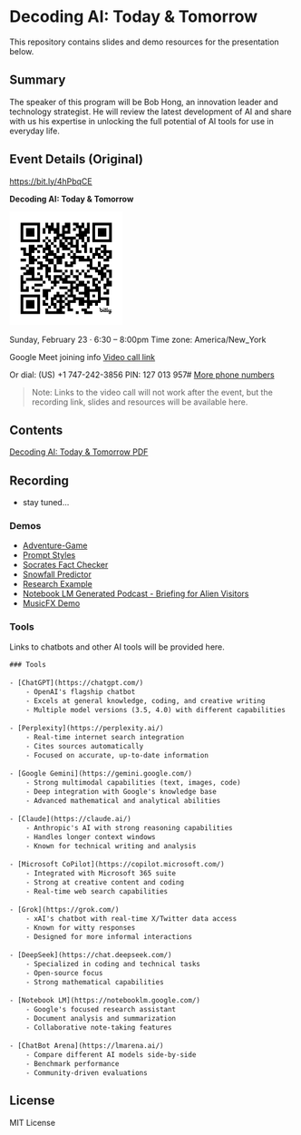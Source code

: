 # Decoding AI: Today & Tomorrow

This repository contains slides and demo resources for the presentation below.

## Summary

The speaker of this program will be Bob Hong, an innovation leader and technology strategist.  He will review the latest development of AI and share with us his expertise in unlocking the full potential of AI tools for use in everyday life.

## Event Details (Original)

https://bit.ly/4hPbqCE

**Decoding AI: Today & Tomorrow**

<img src="./bit.ly_4hPbqCE.png" width="200" height="200" alt="Decoding AI: Today & Tomorrow">

Sunday, February 23 · 6:30 – 8:00pm
Time zone: America/New_York

Google Meet joining info
[Video call link](https://meet.google.com/fwb-aeke-ffw)

Or dial: ‪(US) +1 747-242-3856‬ PIN: ‪127 013 957‬#
[More phone numbers](https://tel.meet/fwb-aeke-ffw?pin=7178090521927)

> Note: Links to the video call will not work after the event, but the recording link, slides and resources will be available here.

## Contents

[Decoding AI: Today & Tomorrow PDF](./Decoding%20AI_%20Today%20&%20Tomorrow.pdf)

## Recording
- stay tuned...


### Demos

- [Adventure-Game](./demos/sample-prompts/Adventure-Game.md)
- [Prompt Styles](./demos/sample-prompts/Prompt-Styles.md)
- [Socrates Fact Checker](./demos/socrates/README.md)
- [Snowfall Predictor](./demos/sample-prompts/snowfall/README.md)
- [Research Example](./demos/research/README.md)
- [Notebook LM Generated Podcast - Briefing for Alien Visitors](https://drive.google.com/file/d/13WPX9TIvIJW5gqJYlVHs3CCvgG3koRr4/view?usp=sharing)
- [MusicFX Demo](https://drive.google.com/file/d/1V-pI11-2UsTuei-y1OpHqUWBdrcOrc82/view?usp=sharing)

### Tools

Links to chatbots and other AI tools will be provided here.

    ### Tools

    - [ChatGPT](https://chatgpt.com/)
        - OpenAI's flagship chatbot
        - Excels at general knowledge, coding, and creative writing
        - Multiple model versions (3.5, 4.0) with different capabilities

    - [Perplexity](https://perplexity.ai/)
        - Real-time internet search integration
        - Cites sources automatically
        - Focused on accurate, up-to-date information

    - [Google Gemini](https://gemini.google.com/)
        - Strong multimodal capabilities (text, images, code)
        - Deep integration with Google's knowledge base
        - Advanced mathematical and analytical abilities

    - [Claude](https://claude.ai/)
        - Anthropic's AI with strong reasoning capabilities
        - Handles longer context windows
        - Known for technical writing and analysis

    - [Microsoft CoPilot](https://copilot.microsoft.com/)
        - Integrated with Microsoft 365 suite
        - Strong at creative content and coding
        - Real-time web search capabilities

    - [Grok](https://grok.com/)
        - xAI's chatbot with real-time X/Twitter data access
        - Known for witty responses
        - Designed for more informal interactions

    - [DeepSeek](https://chat.deepseek.com/)
        - Specialized in coding and technical tasks
        - Open-source focus
        - Strong mathematical capabilities

    - [Notebook LM](https://notebooklm.google.com/)
        - Google's focused research assistant
        - Document analysis and summarization
        - Collaborative note-taking features

    - [ChatBot Arena](https://lmarena.ai/)
        - Compare different AI models side-by-side
        - Benchmark performance
        - Community-driven evaluations

## License

MIT License
